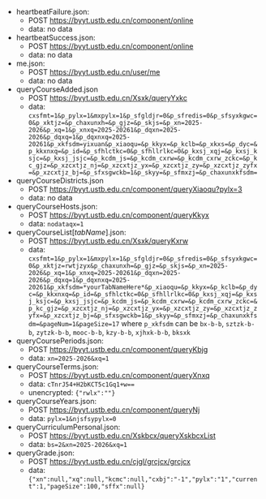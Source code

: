 - heartbeatFailure.json:
  - POST https://byyt.ustb.edu.cn/component/online
  - data: no data
- heartbeatSuccess.json:
  - POST https://byyt.ustb.edu.cn/component/online
  - data: no data
- me.json:
  - POST https://byyt.ustb.edu.cn/user/me
  - data: no data
- queryCourseAdded.json
  - POST https://byyt.ustb.edu.cn/Xsxk/queryYxkc
  - data: `cxsfmt=1&p_pylx=1&mxpylx=1&p_sfgldjr=0&p_sfredis=0&p_sfsyxkgwc=0&p_xktjz=&p_chaxunxh=&p_gjz=&p_skjs=&p_xn=2025-2026&p_xq=1&p_xnxq=2025-20261&p_dqxn=2025-2026&p_dqxq=1&p_dqxnxq=2025-20261&p_xkfsdm=yixuan&p_xiaoqu=&p_kkyx=&p_kclb=&p_xkxs=&p_dyc=&p_kkxnxq=&p_id=&p_sfhlctkc=0&p_sfhllrlkc=0&p_kxsj_xqj=&p_kxsj_ksjc=&p_kxsj_jsjc=&p_kcdm_js=&p_kcdm_cxrw=&p_kcdm_cxrw_zckc=&p_kc_gjz=&p_xzcxtjz_nj=&p_xzcxtjz_yx=&p_xzcxtjz_zy=&p_xzcxtjz_zyfx=&p_xzcxtjz_bj=&p_sfxsgwckb=1&p_skyy=&p_sfmxzj=&p_chaxunxkfsdm=`
- queryCourseDistricts.json
  - POST https://byyt.ustb.edu.cn/component/queryXiaoqu?pylx=3
  - data: no data
- queryCourseHosts.json:
  - POST https://byyt.ustb.edu.cn/component/queryKkyx
  - data: `nodataqx=1`
- queryCourseList[*tabName*].json:
  - POST https://byyt.ustb.edu.cn/Xsxk/queryKxrw
  - data: `cxsfmt=1&p_pylx=1&mxpylx=1&p_sfgldjr=0&p_sfredis=0&p_sfsyxkgwc=0&p_xktjz=rwtjzyx&p_chaxunxh=&p_gjz=&p_skjs=&p_xn=2025-2026&p_xq=1&p_xnxq=2025-20261&p_dqxn=2025-2026&p_dqxq=1&p_dqxnxq=2025-20261&p_xkfsdm=*yourTabNameHere*&p_xiaoqu=&p_kkyx=&p_kclb=&p_dyc=&p_kkxnxq=&p_id=&p_sfhlctkc=0&p_sfhllrlkc=0&p_kxsj_xqj=&p_kxsj_ksjc=&p_kxsj_jsjc=&p_kcdm_js=&p_kcdm_cxrw=&p_kcdm_cxrw_zckc=&p_kc_gjz=&p_xzcxtjz_nj=&p_xzcxtjz_yx=&p_xzcxtjz_zy=&p_xzcxtjz_zyfx=&p_xzcxtjz_bj=&p_sfxsgwckb=1&p_skyy=&p_sfmxzj=&p_chaxunxkfsdm=&pageNum=1&pageSize=17` where `p_xkfsdm` can be `bx-b-b`, `sztzk-b-b`, `zytzk-b-b`, `mooc-b-b`, `kzy-b-b`, `xjhxk-b-b`, `bksxk`
- queryCoursePeriods.json:
  - POST https://byyt.ustb.edu.cn/component/queryKbjg
  - data: `xn=2025-2026&xq=1`
- queryCourseTerms.json:
  - POST https://byyt.ustb.edu.cn/component/queryXnxq
  - data: `cTnrJ54+H2bKCT5c1Gq1+w==`
  - unencrypted: `{"rwlx":""}`
- queryCourseYears.json:
  - POST https://byyt.ustb.edu.cn/component/queryNj
  - data: `pylx=1&njsfsypylx=0`
- queryCurriculumPersonal.json:
  - POST https://byyt.ustb.edu.cn/Xskbcx/queryXskbcxList
  - data: `bs=2&xn=2025-2026&xq=1`
- queryGrade.json:
  - POST https://byyt.ustb.edu.cn/cjgl/grcjcx/grcjcx
  - data: `{"xn":null,"xq":null,"kcmc":null,"cxbj":"-1","pylx":"1","current":1,"pageSize":100,"sffx":null}`
